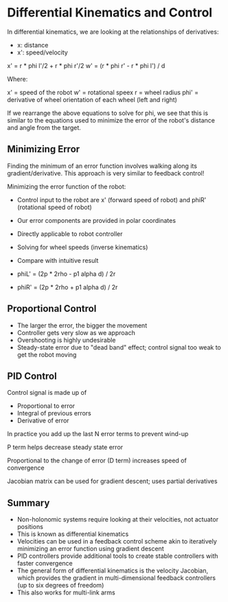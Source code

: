 # Differential Kinematics and Control

In differential kinematics, we are looking at the relationships of derivatives:

- x: distance
- x': speed/velocity

x' = r * phi l'/2 + r * phi r'/2
w' = (r * phi r' - r * phi l') / d

Where:

x' = speed of the robot
w' = rotational speex
r = wheel radius
phi' = derivative of wheel orientation of each wheel (left and right)

If we rearrange the above equations to solve for phi, we see that this is similar to the equations used to minimize the error of the robot's distance and angle from the target.

## Minimizing Error

Finding the minimum of an error function involves walking along its gradient/derivative. This approach is very similar to feedback control!

Minimizing the error function of the robot:

- Control input to the robot are x' (forward speed of robot) and phiR' (rotational speed of robot)
- Our error components are provided in polar coordinates
- Directly applicable to robot controller
- Solving for wheel speeds (inverse kinematics)
- Compare with intuitive result

- phiL' = (2p * 2rho - p1 alpha d) / 2r
- phiR' = (2p * 2rho + p1 alpha d) / 2r

## Proportional Control

- The larger the error, the bigger the movement
- Controller gets very slow as we approach
- Overshooting is highly undesirable
- Steady-state error due to "dead band" effect; control signal too weak to get the robot moving

## PID Control

Control signal is made up of

- Proportional to error
- Integral of previous errors
- Derivative of error

In practice you add up the last N error terms to prevent wind-up

P term helps decrease steady state error

Proportional to the change of error (D term) increases speed of convergence

Jacobian matrix can be used for gradient descent; uses partial derivatives

## Summary

- Non-holonomic systems require looking at their velocities, not actuator positions
- This is known as differential kinematics
- Velocities can be used in a feedback control scheme akin to iteratively minimizing an error function using gradient descent
- PID controllers provide additional tools to create stable controllers with faster convergence
- The general form of differential kinematics is the velocity Jacobian, which provides the gradient in multi-dimensional feedback controllers (up to six degrees of freedom)
- This also works for multi-link arms